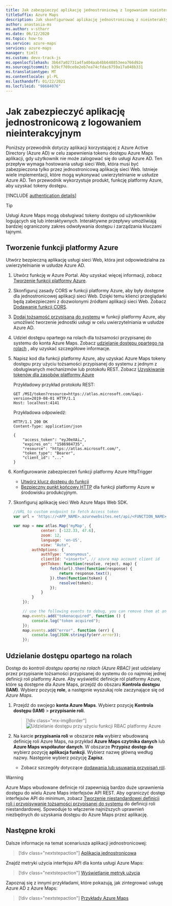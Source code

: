 ```yaml
---
title: Jak zabezpieczyć aplikację jednostronicową z logowaniem nieinterakcyjnym
titleSuffix: Azure Maps
description: Jak skonfigurować aplikację jednostronicową z nieinteraktywną kontrolą dostępu opartą na rolach (Azure RBAC) i Azure Maps Web SDK.
author: anastasia-ms
ms.author: v-stharr
ms.date: 06/12/2020
ms.topic: how-to
ms.service: azure-maps
services: azure-maps
manager: timlt
ms.custom: devx-track-js
ms.openlocfilehash: 3b647a02731a4fa404aab4bb648853eea766d92e
ms.sourcegitcommit: b39cf769ce8e2eb7ea74cfdac6759a17a048b331
ms.translationtype: MT
ms.contentlocale: pl-PL
ms.lasthandoff: 01/22/2021
ms.locfileid: "98684076"
---
```

# <a name="how-to-secure-a-single-page-application-with-non-interactive-sign-in"></a>Jak zabezpieczyć aplikację jednostronicową z logowaniem nieinterakcyjnym

Poniższy przewodnik dotyczy aplikacji korzystającej z Azure Active Directory (Azure AD) w celu zapewnienia tokenu dostępu Azure Maps aplikacji, gdy użytkownik nie może zalogować się do usługi Azure AD. Ten przepływ wymaga hostowania usługi sieci Web, która musi być zabezpieczona tylko przez jednostronicową aplikację sieci Web. Istnieje wiele implementacji, które mogą wykonywać uwierzytelnianie w usłudze Azure AD. Ten przewodnik wykorzystuje produkt, funkcję platformy Azure, aby uzyskać tokeny dostępu.

[!INCLUDE [authentication details](./includes/view-authentication-details.md)]

> [!Tip]
> Usługi Azure Maps mogą obsługiwać tokeny dostępu od użytkowników logujących się lub interaktywnych. Interaktywne przepływy umożliwiają bardziej ograniczony zakres odwoływania dostępu i zarządzania kluczami tajnymi.

## <a name="create-azure-function"></a>Tworzenie funkcji platformy Azure

Utwórz bezpieczną aplikację usługi sieci Web, która jest odpowiedzialna za uwierzytelnianie w usłudze Azure AD. 

1. Utwórz funkcję w Azure Portal. Aby uzyskać więcej informacji, zobacz [Tworzenie funkcji platformy Azure](../azure-functions/functions-get-started.md).

2. Skonfiguruj zasady CORS w funkcji platformy Azure, aby były dostępne dla jednostronicowej aplikacji sieci Web. Dzięki temu klienci przeglądarki będą zabezpieczeni z dozwolonymi źródłami aplikacji sieci Web. Zobacz [Dodawanie funkcji CORS](../app-service/app-service-web-tutorial-rest-api.md#add-cors-functionality).

3. [Dodaj tożsamość przypisaną do systemu](../app-service/overview-managed-identity.md?tabs=dotnet#add-a-system-assigned-identity) w funkcji platformy Azure, aby umożliwić tworzenie jednostki usługi w celu uwierzytelniania w usłudze Azure AD.  

4. Udziel dostępu opartego na rolach dla tożsamości przypisanej do systemu do konta Azure Maps. Zobacz [udzielanie dostępu opartego na rolach](#grant-role-based-access) , aby uzyskać szczegółowe informacje.

5. Napisz kod dla funkcji platformy Azure, aby uzyskać Azure Maps tokeny dostępu przy użyciu tożsamości przypisanej do systemu z jednym z obsługiwanych mechanizmów lub protokołu REST. Zobacz [Uzyskiwanie tokenów dla zasobów platformy Azure](../app-service/overview-managed-identity.md?tabs=dotnet#add-a-system-assigned-identity)

    Przykładowy przykład protokołu REST:

    ```http
    GET /MSI/token?resource=https://atlas.microsoft.com/&api-version=2019-08-01 HTTP/1.1
    Host: localhost:4141
    ```

    Przykładowa odpowiedź:

    ```http
    HTTP/1.1 200 OK
    Content-Type: application/json

    {
        "access_token": "eyJ0eXAi…",
        "expires_on": "1586984735",
        "resource": "https://atlas.microsoft.com/",
        "token_type": "Bearer",
        "client_id": "..."
    }
    ```

6. Konfigurowanie zabezpieczeń funkcji platformy Azure HttpTrigger

   * [Utwórz klucz dostępu do funkcji](../azure-functions/functions-bindings-http-webhook-trigger.md?tabs=csharp#authorization-keys)
   * [Bezpieczny punkt końcowy HTTP](../azure-functions/functions-bindings-http-webhook-trigger.md?tabs=csharp#secure-an-http-endpoint-in-production) dla funkcji platformy Azure w środowisku produkcyjnym.
   
7. Skonfiguruj aplikację sieci Web Azure Maps Web SDK. 

    ```javascript
    //URL to custom endpoint to fetch Access token
    var url = 'https://<APP_NAME>.azurewebsites.net/api/<FUNCTION_NAME>?code=<API_KEY>';

    var map = new atlas.Map('myMap', {
                center: [-122.33, 47.6],
                zoom: 12,
                language: 'en-US',
                view: "Auto",
            authOptions: {
                authType: "anonymous",
                clientId: "<insert>", // azure map account client id
                getToken: function(resolve, reject, map) {
                    fetch(url).then(function(response) {
                        return response.text();
                    }).then(function(token) {
                        resolve(token);
                    });
                }
            }
        });

        // use the following events to debug, you can remove them at any time.
        map.events.add("tokenacquired", function () {
            console.log("token acquired");
        });
        map.events.add("error", function (err) {
            console.log(JSON.stringify(err.error));
        });
    ```

## <a name="grant-role-based-access"></a>Udzielanie dostępu opartego na rolach

Dostęp do *kontroli dostępu opartej na rolach (Azure RBAC)* jest udzielany przez przypisanie tożsamości przypisanej do systemu do co najmniej jednej definicji roli platformy Azure. Aby wyświetlić definicje ról platformy Azure, które są dostępne dla Azure Maps, przejdź do obszaru **Kontrola dostępu (IAM)**. Wybierz pozycję **role**, a następnie wyszukaj role zaczynające się od *Azure Maps*.

1. Przejdź do swojego **konta Azure Maps**. Wybierz pozycję **Kontrola dostępu (IAM)**  >  **przypisanie roli**.

    > [!div class="mx-imgBorder"]
    > ![Udzielanie dostępu przy użyciu funkcji RBAC platformy Azure](./media/how-to-manage-authentication/how-to-grant-rbac.png)

2. Na karcie **przypisania roli** w obszarze **rola** wybierz wbudowaną definicję roli Azure Maps, na przykład **Azure Maps czytnika danych** lub **Azure Maps współautor danych**. W obszarze **Przypisz dostęp do** wybierz pozycję **aplikacja funkcji**. Wybierz nazwę główną według nazwy. Następnie wybierz pozycję **Zapisz**.

   * Zobacz szczegóły dotyczące [dodawania lub usuwania przypisań ról](../role-based-access-control/role-assignments-portal.md).

> [!WARNING]
> Azure Maps wbudowane definicje ról zapewniają bardzo duże uprawnienia dostępu do wielu Azure Maps interfejsów API REST. Aby ograniczyć dostęp interfejsów API do minimum, zobacz [Tworzenie niestandardowej definicji roli i przypisywanie tożsamości przypisanej do systemu](../role-based-access-control/custom-roles.md) do definicji roli niestandardowej. Spowoduje to włączenie najniższych uprawnień niezbędnych do uzyskania dostępu do Azure Maps przez aplikację.

## <a name="next-steps"></a>Następne kroki

Dalsze informacje na temat scenariusza aplikacji jednostronicowej:
> [!div class="nextstepaction"]
> [Aplikacja jednostronicowa](../active-directory/develop/scenario-spa-overview.md)

Znajdź metryki użycia interfejsu API dla konta usługi Azure Maps:
> [!div class="nextstepaction"]
> [Wyświetlanie metryk użycia](how-to-view-api-usage.md)

Zapoznaj się z innymi przykładami, które pokazują, jak zintegrować usługę Azure AD z Azure Maps:
> [!div class="nextstepaction"]
> [Przykłady Azure Maps](https://github.com/Azure-Samples/Azure-Maps-AzureAD-Samples/tree/master/src/ClientGrant)